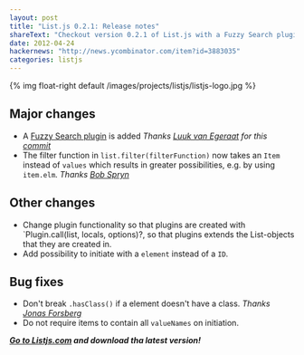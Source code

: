```yaml
---
layout: post
title: "List.js 0.2.1: Release notes"
shareText: "Checkout version 0.2.1 of List.js with a Fuzzy Search plugin included."
date: 2012-04-24
hackernews: "http://news.ycombinator.com/item?id=3883035"
categories: listjs
---
```


{% img float-right default /images/projects/listjs/listjs-logo.jpg %}


## Major changes
* A [Fuzzy Search plugin](/listjs-fuzzy-search-plugin/) is added _Thanks [Luuk van Egeraat](https://github.com/LuukvE) for this [commit](https://github.com/LuukvE/list/commit/a75b6ef5649c5fb4232a40ef2f5191d0b57e1ede)_
* The filter function in `list.filter(filterFunction)` now takes an `Item` instead of `values` which results in greater possibilities, e.g. by using `item.elm`. _Thanks [Bob Spryn](https://github.com/sprynmr)_

## Other changes
* Change plugin functionality so that plugins are created with `Plugin.call(list, locals, options)?, so that plugins extends the List-objects that they are created in.
* Add possibility to initiate with a `element` instead of a `ID`.

## Bug fixes
* Don't break `.hasClass()` if a element doesn't have a class.  _Thanks [Jonas Forsberg](https://github.com/himynameisjonas)_
* Do not require items to contain all `valueNames` on initiation.

_**[Go to Listjs.com](http://listjs.com) and download tha latest version!**_